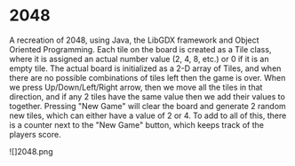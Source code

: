# 2048
A recreation of 2048, using Java, the LibGDX  framework and Object Oriented Programming. Each tile on the board is created as a Tile class, 
where it is assigned an actual number value (2, 4, 8, etc.) or 0 if it is an empty tile. The actual board is initialized as a 2-D array of Tiles, 
and when there are no possible combinations of tiles left then the game is over. When we press Up/Down/Left/Right arrow, then we move all the tiles in that direction, and if any 2 tiles have the same value then we add their values to together. Pressing "New Game" will clear the board and generate 2 random new tiles,
which can either have a value of 2 or 4. To add to all of this, there is a counter next to the "New Game" button, which keeps track of the players score.

![]2048.png
